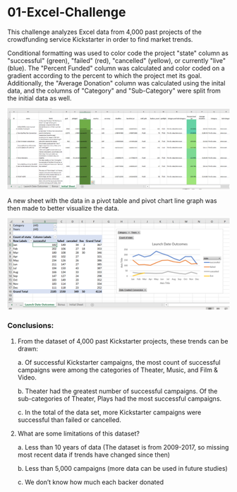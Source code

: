 # 01-Excel-Challenge

This challenge analyzes Excel data from 4,000 past projects of the crowdfunding service Kickstarter in order to find market trends.

Conditional formatting was used to color code the project "state" column as "successful" (green), "failed" (red), "cancelled" (yellow), or currently "live" (blue).  The "Percent Funded" column was calculated and color coded on a gradient according to the percent to which the project met its goal.  Additionally, the "Average Donation" column was calculated using the inital data, and the columns of "Category" and "Sub-Category" were split from the initial data as well.  

![](images/excel_analysis.png)  

A new sheet with the data in a pivot table and pivot chart line graph was then made to better visualize the data.  

![](images/excel_graphs.png)  


### Conclusions:  
1.	From the dataset of 4,000 past Kickstarter projects, these trends can be drawn:

    a.	Of successful Kickstarter campaigns, the most count of successful campaigns were among the categories of Theater, Music, and Film & Video.  
    
    b.	Theater had the greatest number of successful campaigns.  Of the sub-categories of Theater, Plays had the most successful campaigns.  
    
    c.	In the total of the data set, more Kickstarter campaigns were successful than failed or cancelled.   
    
2.	What are some limitations of this dataset?  

    a.	Less than 10 years of data (The dataset is from 2009-2017, so missing most recent data if trends have changed since then)  
    
    b.	Less than 5,000 campaigns (more data can be used in future studies)  
    
    c.	We don’t know how much each backer donated

